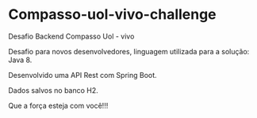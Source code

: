 # Compasso-uol-vivo-challenge

Desafio Backend Compasso Uol - vivo

Desafio para novos desenvolvedores, linguagem utilizada para a solução: Java 8.

Desenvolvido uma API Rest com Spring Boot.

Dados salvos no banco H2.

Que a força esteja com você!!!

